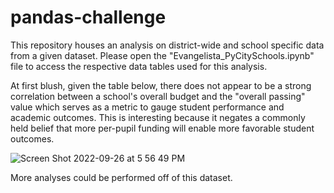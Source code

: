 # pandas-challenge
This repository houses an analysis on district-wide and school specific data from a given dataset. Please open the "Evangelista_PyCitySchools.ipynb" 
file to access the respective data tables used for this analysis. 

At first blush, given the table below, there does not appear to be a strong correlation between a school's overall budget and the "overall passing" 
value which serves as a metric to gauge student performance and academic outcomes. This is interesting because it negates a commonly held belief that
more per-pupil funding will enable more favorable student outcomes. 

![Screen Shot 2022-09-26 at 5 56 49 PM](https://user-images.githubusercontent.com/37047605/192428467-61f90481-5634-42f8-a4ca-7f33a6a02809.png)

More analyses could be performed off of this dataset. 

